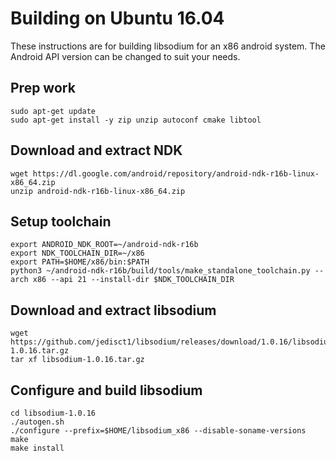 # Building on Ubuntu 16.04
These instructions are for building libsodium for an x86 android system. The Android API version can be changed to suit your needs.

## Prep work
```
sudo apt-get update
sudo apt-get install -y zip unzip autoconf cmake libtool
```

## Download and extract NDK
```
wget https://dl.google.com/android/repository/android-ndk-r16b-linux-x86_64.zip
unzip android-ndk-r16b-linux-x86_64.zip
```

## Setup toolchain
```
export ANDROID_NDK_ROOT=~/android-ndk-r16b
export NDK_TOOLCHAIN_DIR=~/x86
export PATH=$HOME/x86/bin:$PATH
python3 ~/android-ndk-r16b/build/tools/make_standalone_toolchain.py --arch x86 --api 21 --install-dir $NDK_TOOLCHAIN_DIR
```

## Download and extract libsodium
```
wget https://github.com/jedisct1/libsodium/releases/download/1.0.16/libsodium-1.0.16.tar.gz
tar xf libsodium-1.0.16.tar.gz
```

## Configure and build libsodium
```
cd libsodium-1.0.16
./autogen.sh
./configure --prefix=$HOME/libsodium_x86 --disable-soname-versions
make
make install
```
